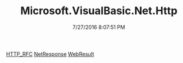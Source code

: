 ﻿---
title: Microsoft.VisualBasic.Net.Http
date: 7/27/2016 8:07:51 PM
---

[HTTP_RFC](T-Microsoft.VisualBasic.Net.Http.HTTP_RFC.html)
[NetResponse](T-Microsoft.VisualBasic.Net.Http.NetResponse.html)
[WebResult](T-Microsoft.VisualBasic.Net.Http.WebResult.html)
